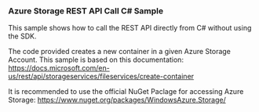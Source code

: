 ### Azure Storage REST API Call C# Sample
This sample shows how to call the REST API directly from C# without using the SDK.

The code provided creates a new container in a given Azure Storage Account.
This sample is based on this documentation: https://docs.microsoft.com/en-us/rest/api/storageservices/fileservices/create-container

It is recommended to use the official NuGet Paclage for accessing Azure Storage: https://www.nuget.org/packages/WindowsAzure.Storage/
